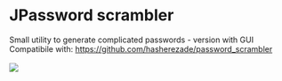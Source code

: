JPassword scrambler
==========
Small utility to generate complicated passwords - version with GUI<br/>
Compatibile with: https://github.com/hasherezade/password_scrambler<br/><br/>
<img src=https://pbs.twimg.com/media/COYFzqKUcAA2_Gx.png></img>
